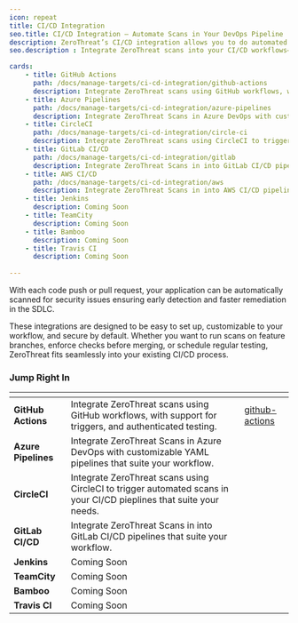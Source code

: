 ```yaml
---
icon: repeat
title: CI/CD Integration
seo.title: CI/CD Integration – Automate Scans in Your DevOps Pipeline
description: ZeroThreat’s CI/CD integration allows you to do automated security testing directly into your development pipeline. By integrating with platforms like GitHub Actions, GitLab, Jenkins, and others, ZeroThreat enables teams to continuously monitor their applications for vulnerabilities without manual intervention.
seo.description : Integrate ZeroThreat scans into your CI/CD workflows—automate security testing during development using GitHub Actions, Azure Pipelines, Gitlab, and more.

cards:
    - title: GitHub Actions
      path: /docs/manage-targets/ci-cd-integration/github-actions
      description: Integrate ZeroThreat scans using GitHub workflows, with support for triggers, and authenticated testing.
    - title: Azure Pipelines
      path: /docs/manage-targets/ci-cd-integration/azure-pipelines
      description: Integrate ZeroThreat Scans in Azure DevOps with customizable YAML pipelines that suite your workflow.
    - title: CircleCI
      path: /docs/manage-targets/ci-cd-integration/circle-ci
      description: Integrate ZeroThreat scans using CircleCI to trigger automated scans in your CI/CD pieplines that suite your needs.
    - title: GitLab CI/CD
      path: /docs/manage-targets/ci-cd-integration/gitlab
      description: Integrate ZeroThreat Scans in into GitLab CI/CD pipelines that suite your workflow.
    - title: AWS CI/CD
      path: /docs/manage-targets/ci-cd-integration/aws
      description: Integrate ZeroThreat Scans in into AWS CI/CD pipelines that suite your workflow.
    - title: Jenkins
      description: Coming Soon
    - title: TeamCity
      description: Coming Soon
    - title: Bamboo
      description: Coming Soon
    - title: Travis CI
      description: Coming Soon
    
---
```





With each code push or pull request, your application can be automatically scanned for security issues ensuring early detection and faster remediation in the SDLC.&#x20;

These integrations are designed to be easy to set up, customizable to your workflow, and secure by default. Whether you want to run scans on feature branches, enforce checks before merging, or schedule regular testing, ZeroThreat fits seamlessly into your existing CI/CD process.

### Jump Right In

<JumpRightInCard />

<table data-view="cards"><thead><tr><th></th><th></th><th data-hidden data-card-target data-type="content-ref"></th></tr></thead><tbody><tr><td><strong>GitHub Actions</strong></td><td>Integrate ZeroThreat scans using GitHub workflows, with support for triggers, and authenticated testing.</td><td><a href="github-actions">github-actions</a></td></tr><tr><td><strong>Azure Pipelines</strong></td><td>Integrate ZeroThreat Scans in Azure DevOps with customizable YAML pipelines that suite your workflow.</td><td></td></tr><tr><td><strong>CircleCI</strong></td><td>Integrate ZeroThreat scans using CircleCI to trigger automated scans in your CI/CD pieplines that suite your needs.</td><td></td></tr><tr><td><strong>GitLab CI/CD</strong></td><td>Integrate ZeroThreat Scans in into GitLab CI/CD pipelines that suite your workflow.</td><td></td></tr><tr><td><strong>Jenkins</strong></td><td>Coming Soon</td><td></td></tr><tr><td><strong>TeamCity</strong></td><td>Coming Soon </td><td></td></tr><tr><td><strong>Bamboo</strong></td><td>Coming Soon</td><td></td></tr><tr><td><strong>Travis CI</strong></td><td>Coming Soon</td><td></td></tr></tbody></table>